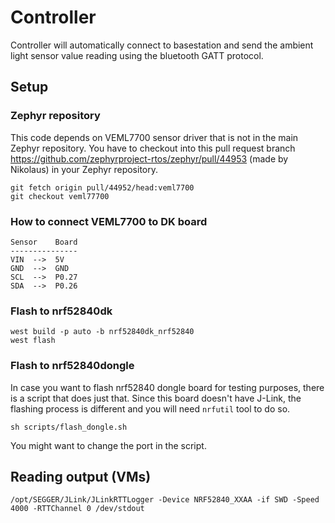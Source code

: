 # Controller

Controller will automatically connect to basestation and send the ambient light sensor value reading using the bluetooth GATT protocol.

## Setup
### Zephyr repository
This code depends on VEML7700 sensor driver that is not in the main Zephyr repository. You have to checkout into this pull request branch https://github.com/zephyrproject-rtos/zephyr/pull/44953 (made by Nikolaus) in your Zephyr repository.

```
git fetch origin pull/44952/head:veml7700
git checkout veml77700
```


### How to connect VEML7700 to DK board

```
Sensor    Board
---------------
VIN  -->  5V
GND  -->  GND
SCL  -->  P0.27
SDA  -->  P0.26
```

### Flash to nrf52840dk
```
west build -p auto -b nrf52840dk_nrf52840
west flash
```

### Flash to nrf52840dongle
In case you want to flash nrf52840 dongle board for testing purposes, there is a script that does just that. Since this board doesn't have J-Link, the flashing process is different and you will need `nrfutil` tool to do so.
```
sh scripts/flash_dongle.sh
```
You might want to change the port in the script.

## Reading output (VMs)
```
/opt/SEGGER/JLink/JLinkRTTLogger -Device NRF52840_XXAA -if SWD -Speed 4000 -RTTChannel 0 /dev/stdout
```